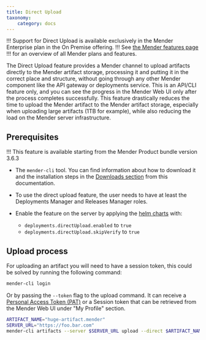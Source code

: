 ```yaml
---
title: Direct Upload
taxonomy:
    category: docs
---
```


!!! Support for Direct Upload is available exclusively in the Mender Enterprise plan in the On Premise offering.
!!! See [the Mender features page](https://mender.io/product/features?target=_blank)
!!! for an overview of all Mender plans and features.

The Direct Upload feature provides a Mender channel to upload artifacts directly to the Mender artifact storage, processing it and putting it in the correct place and structure, without going through any other Mender component like the API gateway or deployments service.
This is an API/CLI feature only, and you can see the progress in the Mender Web UI only after the process completes successfully.
This feature drastically reduces the time to upload the Mender artifact to the Mender artifact storage, especially when uploading large artifacts (1TB for example), while also reducing the load on the Mender server infrastructure.

## Prerequisites

<!--AUTOVERSION: "version %"/ignore-->
!!! This feature is available starting from the Mender Product bundle version 3.6.3

* The `mender-cli` tool. You can find information about how to download it and the installation steps in the [Downloads section](../../10.Downloads/docs.md#mender-cli) from this documentation.

* To use the direct upload feature, the user needs to have at least the Deployments Manager and Releases Manager roles.

* Enable the feature on the server by applying the [helm charts](https://github.com/mendersoftware/mender-helm#complete-list-of-parameters) with:
    * `deployments.directUpload.enabled` to `true`
    * `deployments.directUpload.skipVerify` to `true`


## Upload process

For uploading an artifact you will need to have a session token, this could be solved by running the following command:

```bash
mender-cli login
```

Or by passing the `--token` flag to the upload command. It can receive a [Personal Access Token (PAT)](../../08.Server-integration/01.Using-the-apis/docs.md#personal-access-tokens) or a Session token that can be retrieved from the Mender Web UI under "My Profile" section.

```bash
ARTIFACT_NAME="huge-artifact.mender"
SERVER_URL="https://foo.bar.com"
mender-cli artifacts --server $SERVER_URL upload --direct $ARTIFACT_NAME
```
